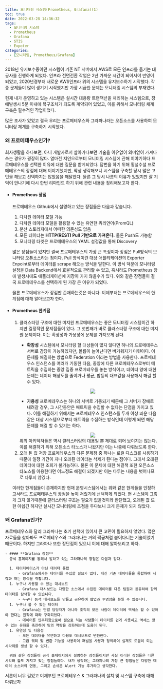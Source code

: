 ```yaml
---
title: 모니터링 시스템(Prometheus, Grafana)(1)
toc: true
date: 2022-03-28 14:36:32
tags:
  - 모니터링 시스템
  - Prometheus
  - Grafana
  - STIS
  - Expoter
categories:
  - [모니터링, Prometheus/Grafana]
---
```

2018년 유지보수중이던 시스템이 기존 NT 서버에서 AWS로 모든 인프라를 옮기는 대공사를 진행하게 되었다.
인프라 전면전환 작업은 2년 가까운 시간이 되어서야 반영이 되었고, 2020년경부터 새로운 AWS인프라 위의 시스템을 유지보수하기 시작했다. 각종 문제들이 많이 생기기 시작했지만 가장 시급한 문제는 모니터링 시스템의 부재였다.

현재 내가 운영하고 있는 시스템은 실시간 대용량 트랜잭션을 처리하는 시스템으로, 장애발생시 5분 이내에 복구조치가 되도록 계약되어 있었고, 이를 위해서 모니터링 체계 구축은 필수적인 작업이었다.

많은 조사가 있었고 결국 우리는 프로메테우스와 그라파나라는 오픈소스를 사용하여 모니터링 체계를 구축하기 시작했다.

<!-- more -->

### **왜 프로메테우스인가?**
회사생활을 하다보면, 아니 개발자로서 살아가다보면 기술을 이유없이 의미없이 가져다 쓰는 경우가 굉장히 많다. 얼마전 지인으로부터 모니터링 시스템에 관해 이야기하다 프로메테우스를 선택한 이유에 대한 질문을 받게되었다. 답변을 하기 위해 횡설수설 프로메테우스의 장점에 대해 이야기했지만, 막상 생각해보니 시스템을 구축할 당시 많은 고민을 해보고 선택하지는 않았음을 깨달았다. 물론 그 당시 나름의 이유가 있었지만 잘 기억이 안나기에 다시 한번 리마인드 하기 위해 관련 내용을 정리해보고자 한다.

  - #### **Prometheus 장점**
    프로메테우스 Github에서 설명하고 있는 장점들은 다음과 같습니다.
    1. 다차원 데이터 모델 가능
    1. 다차원 데이터 모델을 활용할 수 있는 유연한 쿼리언어(PromQL)
    1. 분산 스토리지에서 어떠한 의존성도 없음
    1. 모든 데이터는 **HTTP(REST) Pull 기반으로 가져온다.** 물론 Push도 가능함
    1. 모니터링 타겟은 프로메테우스의 YAML 설정값을 통해 Discovery

    많은 장점들이 있지만 결국 프로메테우스의 가장 큰 특징이자 장점은 Pull방식의 모니터링 오픈소스라는 점이다. Pull 방식이란 대상 애플리케이션의 Exporter Enpoint로부터 데이터를 scrape 해오는 방식을 말한다.
    이 방식 덕분에 모니터링 설정을 Data Backend에서 효율적으로 관리할 수 있고, 혹시라도 Prometheus 장애 발생시에도 애플리케이션에 지장이 가지 않을수가 있다.
    위와 같은 장점들이 결국 프로메테우스를 선택하게 된 가장 큰 이유가 되었다.

    물론 프로메테우스가 장점만 존재하는것은 아니다. 이제부터는 프로메테우스의 한계점에 대해 알아보고자 한다.

  - #### **Prometheus 한계점**
    1. 클러스터링 구조에 대한 미지원
      프로메테우스는 좋은 모니터링 시스템이긴 하지만 결정적인 문제점들이 있다. 그 첫번째가 바로 클러스터링 구조에 대한 미지원 문제이다. 이는 확장성과 가용성에 문제를 가져오게 된다.
        - **확장성**
          시스템에서 모니터링 할 대상들이 많지 않다면 하나의 프로메테우스 서버로 감당이 가능하겠지만, 볼륨이 늘어난다면 버거워지기 마련이다. 이 문제를 해결하는 방법으로 Federation 이라는 방법을 사용한다. 프로메테우스 인스턴스를 여러개 기동한 다음, 중앙에 다른 프로메테우스로부터 메트릭을 수집하는 중앙 집중 프로메테우를 놓는 방식이고, 데이터 양에 대한 문제는 데이터 해상도를 줄이거나 평균, 합등의 대표값을 사용해서 해결 할 수 있다.
          <center><img src="/post_images/prometheus/prom1.png"></center>
          
        - **가용성**
          프로메테우스는 하나의 서버로 기동되기 때문에 그 서버가 장애로 내려갈 경우, 그 시간동안은 매트릭을 수집할 수 없다는 단점을 가지고 있다. 이를 해결하기 위해서는 프로메테우스 인스턴스를 두개 이상 띄운 다음 같은 대상 시스템으로부터 매트릭을 수집하는 방식인데 이렇게 되면 해당 문제를 해결 할 수 있기는 하다.
          <center><img src="/post_images/prometheus/prom2.png"></center>
        위의 아키텍쳐들은 역시 클러스터링의 대용일 뿐 제대로 되어 보이지는 않는다. 이를 해결하기 위해 오픈소스 타노스가 나왔지만 이는 나중에 다뤄보도록 한다.
    1. 오래 된 값 저장
      프로메테우스의 다른 문제점 중 하나는 로컬 디스크를 사용하기 때문에 일정 기간이 지나 오래된 데이터는 삭제가 된다는 점이다. 그래서 오래된 데이터에 대한 조회가 불가능하다.
      물론 이 문제에 대한 해결책 또한 오픈소스 타노스를 이용한다면 어느정도 해결이 되겠지만 이는 다루는 내용을 벗어나므로 다루지 않겠다.

    이러한 한계점들이 존재하지만 현재 운영시스템에서는 위와 같은 한계들을 인정하고서라도 프로메테우스의 장점을 높이 쳐줬기에 선택하게 되었다.
    현 시스템이 그렇게 크지 않기때문에 클러스터링 구조는 필요가 없을것이라 판단했고, 오래된 값 또한 아쉽긴 하지만 실시간 모니터링에 초점을 두다보니 크게 문제가 되지 않았다.

  ### **왜 Grafana인가?**
  프로메테우스와 달리 그라파나는 초기 선택에 있어서 큰 고민이 필요하지 않았다. 많은 자료들을 찾아봐도 프로메테우스와 그라파나는 거의 짝궁처럼 붙어다니는 기술이었기 때문이다. 하지만 그라파나 또한 장단점이 있으니 이에 대해 알아보리고 하자.
  
    - #### **Grafana 장점**
      공식 홈페이지를 통해서 말하고 있는 그라파나의 장점은 다음과 같다.

      1. 데이터베이스가 아닌 데이터 통합
          - Grafana에서는 데이터를 수집할 필요가 없다. 대신 기존 데이터들을 통합하여 시각화 하는 방식을 취합니다.
      1. 누구나 사용할 수 있는 대시보드
          - Grafana 대시보드는 다양한 소스에서 수집된 데이터를 다른 팀원과 공유하여 함께 데이터를 탐색할 수 있습니다.
          - 누구나 동적 대시보드를 만들고 공유하여 협업과 투명성을 높일 수 있습니다.
      1. 누구나 볼 수 있는 데이터
          - Grafana는 단일 담당자가 아니라 조직의 모든 사람이 데이터에 엑세스 할 수 있어야 한다는 원칙에 따라 구축되었다.
          - 데이터를 민주화함으로써 필요로 하는 사람들이 데이터를 쉽게 사용하고 액세스 할 수 있는 문화를 촉진하여 팀의 역량을 강화하는데 도움이 된다.
      1. 유연성 및 다용성
          - 모든 데이터를 유연하고 다용도 대시보드로 변환한다.
          - 고급 쿼리 및 변환 기능을 사용하여 패널을 사용자 정의하여 실제로 도움이 되는 시각화를 생성 할 수 있다.

      위와 같은 장점들이 공식 홈페이지에서 설명하는 장점들이지만 사실 이러한 장점들은 다른 시각화 툴도 가지고 있는 장점들이다. 내가 생각하는 그라파나의 가장 큰 장점들은 다양한 데이터 소스와의 연동, 그리고 손쉬은 Alert 기능 추가라고 생각한다.

  서론이 너무 길었고 이제부턴 프로메테우스 & 그라파나의 설치 및 시스템 구축에 대해 다뤄보자